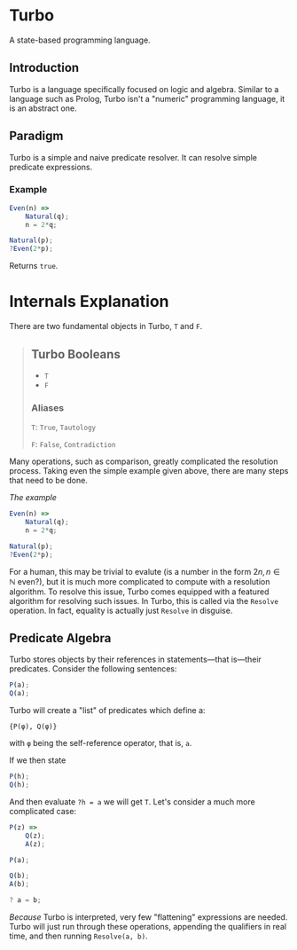 # Turbo
A state-based programming language.

## Introduction

Turbo is a language specifically focused on logic and algebra. Similar to a language such as Prolog, Turbo isn't a "numeric" programming language, it is an abstract one.

## Paradigm

Turbo is a simple and naive predicate resolver. It can resolve simple predicate expressions.

### Example

```js
Even(n) => 
    Natural(q);
    n = 2*q;

Natural(p);
?Even(2*p);
```

Returns `true`.

# Internals Explanation

There are two fundamental objects in Turbo, `T` and `F`.
> ## Turbo Booleans
> * `T`
> * `F`
> 
> ### Aliases
> `T`: `True`, `Tautology`
> 
> `F`: `False`, `Contradiction`

Many operations, such as comparison, greatly complicated the resolution process. Taking even the simple example given above, there are many steps that need to be done.

*The example*
```js
Even(n) => 
    Natural(q);
    n = 2*q;

Natural(p);
?Even(2*p);
```

For a human, this may be trivial to evalute (is a number in the form $2n, n \in \mathbb{N}$ even?), but it is much more complicated to compute with a resolution algorithm. To resolve this issue, Turbo comes equipped with a featured algorithm for resolving such issues. In Turbo, this is called via the `Resolve` operation. In fact, equality is actually just `Resolve` in disguise.

## Predicate Algebra

Turbo stores objects by their references in statements—that is—their predicates. Consider the following sentences:

```js
P(a);
Q(a);
```

Turbo will create a "list" of predicates which define a:

```
{P(φ), Q(φ)}
```

with `φ` being the self-reference operator, that is, `a`.

If we then state

```js
P(h);
Q(h);
```

And then evaluate `?h = a` we will get `T`. Let's consider a much more complicated case:

```js
P(z) => 
    Q(z);
    A(z);

P(a);

Q(b);
A(b);

? a = b;
```

*Because* Turbo is interpreted, very few "flattening" expressions are needed. Turbo will just run through these operations, appending the qualifiers in real time, and then running `Resolve(a, b)`.


